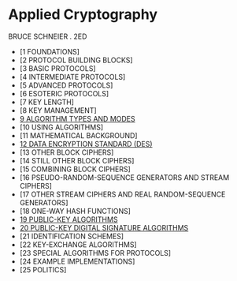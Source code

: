 # Applied Cryptography

BRUCE SCHNEIER . 2ED

- [1 FOUNDATIONS]
- [2 PROTOCOL BUILDING BLOCKS]
- [3 BASIC PROTOCOLS]
- [4 INTERMEDIATE PROTOCOLS]
- [5 ADVANCED PROTOCOLS]
- [6 ESOTERIC PROTOCOLS]
- [7 KEY LENGTH]
- [8 KEY MANAGEMENT]
- [9 ALGORITHM TYPES AND MODES](chapter9.md)
- [10 USING ALGORITHMS]
- [11 MATHEMATICAL BACKGROUND]
- [12 DATA ENCRYPTION STANDARD (DES)](chapter12.md)
- [13 OTHER BLOCK CIPHERS]
- [14 STILL OTHER BLOCK CIPHERS]
- [15 COMBINING BLOCK CIPHERS]
- [16 PSEUDO-RANDOM-SEQUENCE GENERATORS AND STREAM CIPHERS]
- [17 OTHER STREAM CIPHERS AND REAL RANDOM-SEQUENCE GENERATORS]
- [18 ONE-WAY HASH FUNCTIONS]
- [19 PUBLIC-KEY ALGORITHMS](chapter19.md)
- [20 PUBLIC-KEY DIGITAL SIGNATURE ALGORITHMS](chapter20.mdß)
- [21 IDENTIFICATION SCHEMES]
- [22 KEY-EXCHANGE ALGORITHMS]
- [23 SPECIAL ALGORITHMS FOR PROTOCOLS]
- [24 EXAMPLE IMPLEMENTATIONS]
- [25 POLITICS]